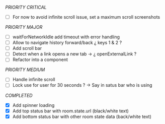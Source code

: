 _PRIORITY CRITICAL_
- [ ] For now to avoid infinite scroll issue, set a maximum scroll screenshots

_PRIORITY MAJOR_
- [ ] waitForNetworkIdle add timeout with error handling
- [ ] Allow to navigate history forward/back ¿ keys 1 & 2 ?
- [ ] Add scroll bar
- [ ] Detect when a link opens a new tab -> ¿ openExternalLink ?
- [ ] Refactor into a component

_PRIORITY MEDIUM_
- [ ] Handle infinite scroll
- [ ] Lock use for user for 30 seconds ? -> Say in satus bar who is using

_COMPLETED_
- [x] Add spinner loading
- [x] Add top status bar with room.state.url (black/white text)
- [x] Add bottom status bar with other room state data (back/white text)
